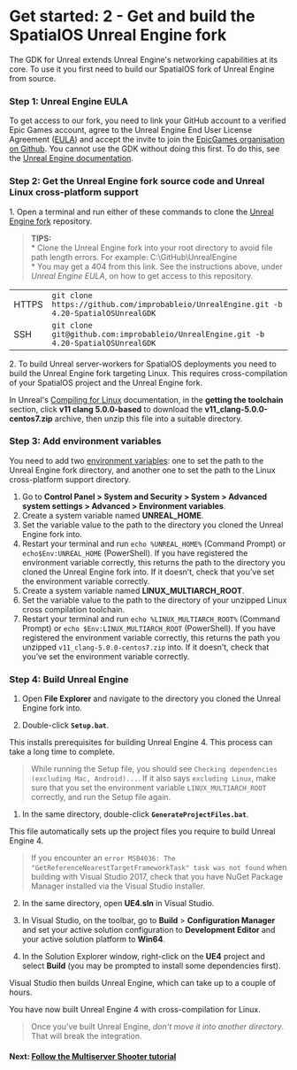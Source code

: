# Get started: 2 - Get and build the SpatialOS Unreal Engine fork

The GDK for Unreal extends Unreal Engine's networking capabilities at its core. To use it you first need to build our SpatialOS fork of Unreal Engine from source.

### Step 1: Unreal Engine EULA

To get access to our fork, you need to link your GitHub account to a verified Epic Games account, agree to the Unreal Engine End User License Agreement ([EULA](https://www.unrealengine.com/en-US/eula)) and accept the invite to join the [EpicGames organisation on Github](https://github.com/EpicGames). You cannot use the GDK without doing this first. To do this, see the [Unreal Engine documentation](https://www.unrealengine.com/en-US/ue4-on-github).

### Step 2: Get the Unreal Engine fork source code and Unreal Linux cross-platform support

1\.  Open a terminal and run either of these commands to clone the [Unreal Engine fork](https://github.com/improbableio/UnrealEngine/tree/4.20-SpatialOSUnrealGDK) repository.

> **TIPS:** <br/> * Clone the Unreal Engine fork into your root directory to avoid file path length errors. For example: C:\GitHub\UnrealEngine <br/> * You may get a 404 from this link. See  the instructions above, under _Unreal Engine EULA_, on how to get access to this repository. 

|     |     |
| --- | --- |
| HTTPS | `git clone https://github.com/improbableio/UnrealEngine.git -b 4.20-SpatialOSUnrealGDK` |
| SSH |`git clone git@github.com:improbableio/UnrealEngine.git -b 4.20-SpatialOSUnrealGDK`

2\.  To build Unreal server-workers for SpatialOS deployments you need to build the Unreal Engine fork targeting Linux. This requires cross-compilation of your SpatialOS project and the Unreal Engine fork.

In Unreal's [Compiling for Linux](https://wiki.unrealengine.com/Compiling_For_Linux) documentation, in the **getting the toolchain** section, click **v11 clang 5.0.0-based** to download the **v11_clang-5.0.0-centos7.zip** archive, then unzip this file into a suitable directory.

### Step 3: Add environment variables

You need to add two [environment variables](https://docs.microsoft.com/en-us/windows/desktop/procthread/environment-variables): one to set the path to the Unreal Engine fork directory, and another one to set the path to the Linux cross-platform support directory.

1. Go to **Control Panel > System and Security > System > Advanced system settings > Advanced > Environment variables**.
2. Create a system variable named **UNREAL_HOME**.
3. Set the variable value to the path to the directory you cloned the Unreal Engine fork into.
4. Restart your terminal and run `echo %UNREAL_HOME%` (Command Prompt) or `echo$Env:UNREAL_HOME` (PowerShell). If you have registered the environment variable correctly, this returns the path to the directory you cloned the Unreal Engine fork into. If it doesn’t, check that you’ve set the environment variable correctly.
5. Create a system variable named **LINUX_MULTIARCH_ROOT**.
6. Set the variable value to the path to the directory of your unzipped Linux cross compilation toolchain.
7. Restart your terminal and run `echo %LINUX_MULTIARCH_ROOT%` (Command Prompt) or `echo $Env:LINUX_MULTIARCH_ROOT` (PowerShell). If you have registered the environment variable correctly, this returns the path you unzipped `v11_clang-5.0.0-centos7.zip` into. If it doesn’t, check that you’ve set the environment variable correctly.

### Step 4: Build Unreal Engine

1. Open **File Explorer** and navigate to the directory you cloned the Unreal Engine fork into.

2. Double-click **`Setup.bat`**.

This installs prerequisites for building Unreal Engine 4. This process can take a long time to complete.

> While running the Setup file, you should see `Checking dependencies (excluding Mac, Android)...`. If it also says `excluding Linux`, make sure that you set the environment variable `LINUX_MULTIARCH_ROOT` correctly, and run the Setup file again.

1. In the same directory, double-click **`GenerateProjectFiles.bat`**.

This file automatically sets up the project files you require to build Unreal Engine 4.

> If you encounter an `error MSB4036: The "GetReferenceNearestTargetFrameworkTask" task was not found` when building with Visual Studio 2017, check that you have NuGet Package Manager installed via the Visual Studio installer.

2. In the same directory, open **UE4.sln** in Visual Studio.

3. In Visual Studio, on the toolbar, go to **Build** > **Configuration Manager** and set your active solution configuration to **Development Editor** and your active solution platform to **Win64**.

4. In the Solution Explorer window, right-click on the **UE4** project and select **Build** (you may be prompted to install some dependencies first). <br>

Visual Studio then builds Unreal Engine, which can take up to a couple of hours.

You have now built Unreal Engine 4 with cross-compilation for Linux.

> Once you've built Unreal Engine, *don't move it into another directory*. That will break the integration.

#### Next: [Follow the Multiserver Shooter tutorial]({{urlRoot}}/content/get-started/tutorial)  
